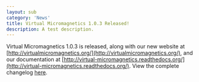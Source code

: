 ```yaml
---
layout: sub
category: 'News'
title: Virtual Micromagnetics 1.0.3 Released!
description: A test description.
---
```


Virtual Micromagnetics 1.0.3 is released, along with our new website at
[http://virtualmicromagnetics.org/](http://virtualmicromagnetics.org/), and our
documentation at
[http://virtual-micromagnetics.readthedocs.org/](http://virtual-micromagnetics.readthedocs.org/). View
the complete changelog
[here](https://github.com/computationalmodelling/virtualmicromagnetics/issues?q=label%3A1.0.2+is%3Aclosed).